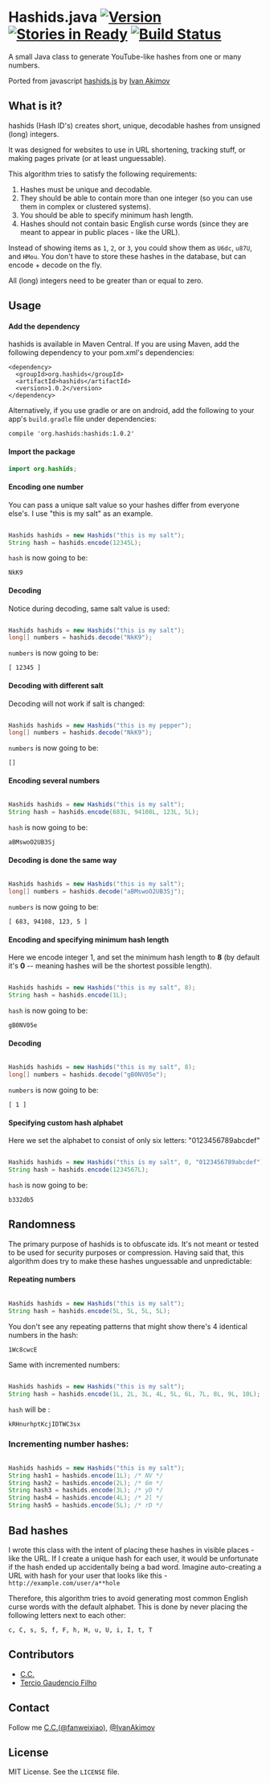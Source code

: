 # Hashids.java [![Version](http://img.shields.io/badge/hashids--java-1.0.2-ff69b4.svg)](https://jitpack.io/#jiecao-fm/hashids-java)  [![Stories in Ready](https://badge.waffle.io/jiecao-fm/hashids-java.png?label=ready&title=Ready)](https://waffle.io/jiecao-fm/hashids-java) [![Build Status](https://travis-ci.org/jiecao-fm/hashids-java.svg?branch=master)](https://travis-ci.org/jiecao-fm/hashids-java)

A small Java class to generate YouTube-like hashes from one or many numbers.

Ported from javascript [hashids.js](https://github.com/ivanakimov/hashids.js) by [Ivan Akimov](https://github.com/ivanakimov)

## What is it?

hashids (Hash ID's) creates short, unique, decodable hashes from unsigned (long) integers.

It was designed for websites to use in URL shortening, tracking stuff, or making pages private (or at least unguessable).

This algorithm tries to satisfy the following requirements:

1. Hashes must be unique and decodable.
2. They should be able to contain more than one integer (so you can use them in complex or clustered systems).
3. You should be able to specify minimum hash length.
4. Hashes should not contain basic English curse words (since they are meant to appear in public places - like the URL).

Instead of showing items as `1`, `2`, or `3`, you could show them as `U6dc`, `u87U`, and `HMou`.
You don't have to store these hashes in the database, but can encode + decode on the fly.

All (long) integers need to be greater than or equal to zero.

## Usage

#### Add the dependency

hashids is available in Maven Central. If you are using Maven, add the following dependency to your pom.xml's dependencies:

```
<dependency>
  <groupId>org.hashids</groupId>
  <artifactId>hashids</artifactId>
  <version>1.0.2</version>
</dependency>
```

Alternatively, if you use gradle or are on android, add the following to your app's `build.gradle` file under dependencies:

```
compile 'org.hashids:hashids:1.0.2'
```

#### Import the package

```java
import org.hashids;
```

#### Encoding one number

You can pass a unique salt value so your hashes differ from everyone else's. I use "this is my salt" as an example.

```java

Hashids hashids = new Hashids("this is my salt");
String hash = hashids.encode(12345L);
```

`hash` is now going to be:

	NkK9

#### Decoding

Notice during decoding, same salt value is used:

```java

Hashids hashids = new Hashids("this is my salt");
long[] numbers = hashids.decode("NkK9");
```

`numbers` is now going to be:

	[ 12345 ]

#### Decoding with different salt

Decoding will not work if salt is changed:

```java

Hashids hashids = new Hashids("this is my pepper");
long[] numbers = hashids.decode("NkK9");
```

`numbers` is now going to be:

	[]

#### Encoding several numbers

```java

Hashids hashids = new Hashids("this is my salt");
String hash = hashids.encode(683L, 94108L, 123L, 5L);
```

`hash` is now going to be:

	aBMswoO2UB3Sj

#### Decoding is done the same way

```java

Hashids hashids = new Hashids("this is my salt");
long[] numbers = hashids.decode("aBMswoO2UB3Sj");
```

`numbers` is now going to be:

	[ 683, 94108, 123, 5 ]

#### Encoding and specifying minimum hash length

Here we encode integer 1, and set the minimum hash length to **8** (by default it's **0** -- meaning hashes will be the shortest possible length).

```java

Hashids hashids = new Hashids("this is my salt", 8);
String hash = hashids.encode(1L);
```

`hash` is now going to be:

	gB0NV05e

#### Decoding

```java

Hashids hashids = new Hashids("this is my salt", 8);
long[] numbers = hashids.decode("gB0NV05e");
```

`numbers` is now going to be:

	[ 1 ]

#### Specifying custom hash alphabet

Here we set the alphabet to consist of only six letters: "0123456789abcdef"

```java

Hashids hashids = new Hashids("this is my salt", 0, "0123456789abcdef");
String hash = hashids.encode(1234567L);
```

`hash` is now going to be:

	b332db5

## Randomness

The primary purpose of hashids is to obfuscate ids. It's not meant or tested to be used for security purposes or compression.
Having said that, this algorithm does try to make these hashes unguessable and unpredictable:

#### Repeating numbers

```java

Hashids hashids = new Hashids("this is my salt");
String hash = hashids.encode(5L, 5L, 5L, 5L);
```

You don't see any repeating patterns that might show there's 4 identical numbers in the hash:

	1Wc8cwcE

Same with incremented numbers:

```java

Hashids hashids = new Hashids("this is my salt");
String hash = hashids.encode(1L, 2L, 3L, 4L, 5L, 6L, 7L, 8L, 9L, 10L);
```

`hash` will be :

	kRHnurhptKcjIDTWC3sx

### Incrementing number hashes:

```java

Hashids hashids = new Hashids("this is my salt");
String hash1 = hashids.encode(1L); /* NV */
String hash2 = hashids.encode(2L); /* 6m */
String hash3 = hashids.encode(3L); /* yD */
String hash4 = hashids.encode(4L); /* 2l */
String hash5 = hashids.encode(5L); /* rD */
```

## Bad hashes

I wrote this class with the intent of placing these hashes in visible places - like the URL. If I create a unique hash for each user, it would be unfortunate if the hash ended up accidentally being a bad word. Imagine auto-creating a URL with hash for your user that looks like this - `http://example.com/user/a**hole`

Therefore, this algorithm tries to avoid generating most common English curse words with the default alphabet. This is done by never placing the following letters next to each other:

	c, C, s, S, f, F, h, H, u, U, i, I, t, T

## Contributors

+ [C.C.](https://github.com/fanweixiao)
+ [Tercio Gaudencio Filho](https://github.com/0x3333)

## Contact

Follow me [C.C.(@fanweixiao)](https://twitter.com/fanweixiao), [@IvanAkimov](http://twitter.com/ivanakimov)

## License

MIT License. See the `LICENSE` file.

